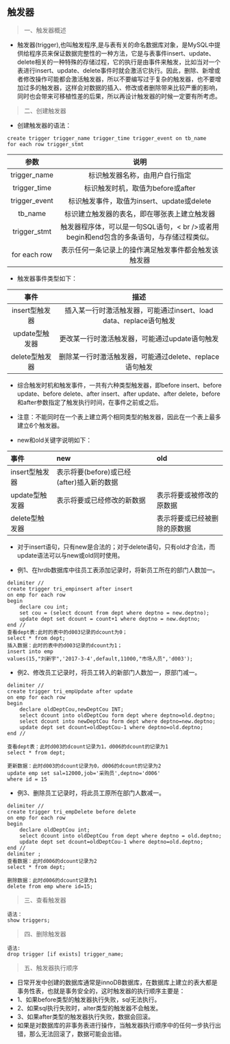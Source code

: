 ## 触发器
>一、触发器概述
- 触发器(trigger),也叫触发程序,是与表有关的命名数据库对象，是MySQL中提供给程序员来保证数据完整性的一种方法，它是与表事件insert、update、delete相关的一种特殊的存储过程，它的执行是由事件来触发，比如当对一个表进行insert、update、delete事件时就会激活它执行。因此，删除、新增或者修改操作可能都会激活触发器，所以不要编写过于复杂的触发器，也不要增加过多的触发器，这样会对数据的插入、修改或者删除带来比较严重的影响，同时也会带来可移植性差的后果，所以再设计触发器的时候一定要有所考虑。

>二、创建触发器
- 创建触发器的语法：
```
create trigger trigger_name trigger_time trigger_event on tb_name
for each row trigger_stmt
```
|参数|说明|
|:--:|:--:|
|trigger_name|标识触发器名称，由用户自行指定|
|trigger_time|标识触发时机，取值为before或after|
|trigger_event|标识触发事件，取值为insert、update或delete|
|tb_name|标识建立触发器的表名，即在哪张表上建立触发器|
|trigger_stmt|触发器程序体，可以是一句SQL语句，< br />或者用begin和end包含的多条语句，与存储过程类似。|
|for each row|表示任何一条记录上的操作满足触发事件都会触发该触发器|

- 触发器事件类型如下：

|事件|描述|
|:--:|:--:|
|insert型触发器|插入某一行时激活触发器，可能通过insert、load data、replace语句触发|
|update型触发器|更改某一行时激活触发器，可能通过update语句触发|
|delete型触发器|删除某一行时激活触发器，可能通过delete、replace语句触发|
- 综合触发时机和触发事件，一共有六种类型触发器，即before insert、before update、before delete、after insert、after update、after delete，before和after参数指定了触发执行时间，在事件之前或之后。
- 注意：不能同时在一个表上建立两个相同类型的触发器，因此在一个表上最多建立6个触发器。

- new和old关键字说明如下：

|事件|new|old|
|:--|:--|:--|
|insert型触发器|表示将要(before)或已经(after)插入新的数据||
|update型触发器|表示将要或已经修改的新数据|表示将要或被修改的原数据|
|delete型触发器||表示将要或已经被删除的原数据|
- 对于insert语句，只有new是合法的；对于delete语句，只有old才合法，而update语法可以与new或old同时使用。

- 例1、在hrdb数据库中往员工表添加记录时，将新员工所在的部门人数加一。
```
delimiter //
create trigger tri_empinsert after insert
on emp for each row
begin 
    declare cou int;
    set cou = (select dcount from dept where deptno = new.deptno);
    update dept set dcount = count+1 where deptno = new.deptno;
end //
查看dept表:此时的表中的d003记录的dcount为0；
select * from dept;
插入数据：此时的表中的d003记录的dcount为1；
insert into emp
values(15,"刘新宇",'2017-3-4',default,11000,"市场人员",'d003');
```

- 例2、修改员工记录时，将员工转入的新部门人数加一，原部门减一。
```
delimiter //
create trigger tri_empUpdate after update
on emp for each row
begin
    declare oldDeptCou,newDeptCou INT;
    select dcount into oldDeptCou form dept where deptno=old.deptno;
    select dcount into newDeptCou form dept where deptno=new.deptno;
    update dept set dcount=oldDeptCou-1 where deptno=old.deptno;
end //

查看dept表：此时d003的dcount记录为1，d006的dcount的记录为1
select * from dept;

更新数据：此时d003的dcount记录为0，d006的dcount的记录为2
update emp set sal=12000,job='采购员',deptno='d006'
where id = 15
```

- 例3、删除员工记录时，将此员工原所在部门人数减一。
```
delimiter //
create trigger tri_empDelete before delete
on emp for each row
begin
    declare oldDeptCou int;
    select dcount into oldDeptCou from dept where deptno = old.deptno;
    update dept set dcount=oldDeptCou-1 where deptno=old.deptno;
end //
delimiter ;
查看数据：此时d006的dcount记录为2
select * from dept;

删除数据：此时d006的dcount记录为1
delete from emp where id=15;
```

>三、查看触发器
```
语法：
show triggers;
```

>四、删除触发器
```
语法:
drop trigger [if exists] trigger_name;
```

>五、触发器执行顺序
- 日常开发中创建的数据库通常是innoDB数据库，在数据库上建立的表大都是事务性表，也就是事务安全的，这时触发器的执行顺序主要是：
- 1、如果before类型的触发器执行失败，sql无法执行。
- 2、如果sql执行失败时，alter类型的触发器不会触发。
- 3、如果after类型的触发器执行失败，数据会回滚。
- 如果是对数据库的非事务表进行操作，当触发器执行顺序中的任何一步执行出错，那么无法回滚了，数据可能会出错。
